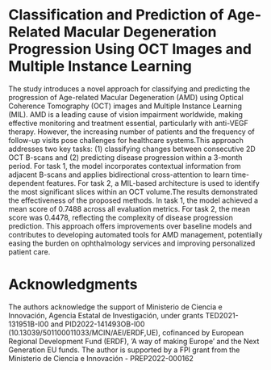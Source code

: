 # Classification and Prediction of Age-Related Macular Degeneration Progression Using OCT Images and Multiple Instance Learning
The study introduces a novel approach for classifying and predicting the progression of Age-related Macular Degeneration (AMD) using Optical Coherence Tomography (OCT) images and Multiple Instance Learning (MIL). AMD is a leading cause of vision impairment worldwide, making effective monitoring and treatment essential, particularly with anti-VEGF therapy. However, the increasing number of patients and the frequency of follow-up visits pose challenges for healthcare systems.This approach addresses two key tasks: (1) classifying changes between consecutive 2D OCT B-scans and (2) predicting disease progression within a 3-month period. For task 1, the model incorporates contextual information from adjacent B-scans and applies bidirectional cross-attention to learn time-dependent features. For task 2, a MIL-based architecture is used to identify the most significant slices within an OCT volume.The results demonstrated the effectiveness of the proposed methods. In task 1, the model achieved a mean score of 0.7488 across all evaluation metrics. For task 2, the mean score was 0.4478, reflecting the complexity of disease progression prediction. This approach offers improvements over baseline models and contributes to developing automated tools for AMD management, potentially easing the burden on ophthalmology services and improving personalized patient care.

# Acknowledgments
The authors acknowledge the support of Ministerio de Ciencia e Innovación, Agencia Estatal de Investigación, under grants TED2021-131951B-I00 and PID2022-141493OB-I00 (10.13039/501100011033/MCIN/AEI/ERDF,UE), cofinanced by European Regional Development Fund (ERDF), ’A way of making Europe’ and the Next Generation EU funds. The author is supported by a FPI grant from the Ministerio de Ciencia e Innovación - PREP2022-000162
